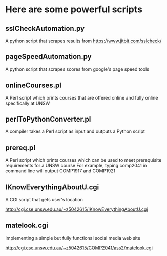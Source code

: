 Here are some powerful scripts
===================

sslCheckAutomation.py
-------------
A python script that scrapes results from https://www.jitbit.com/sslcheck/

pageSpeedAutomation.py
-------------
A python script that scrapes scores from google's page speed tools

onlineCourses.pl
-------------
A Perl script which prints courses that are offered online and fully online specifically at UNSW 

perlToPythonConverter.pl
-------------
A compiler takes a Perl script as input and outputs a Python script

prereq.pl
-------------
A Perl script which prints courses which can be used to meet prerequisite requirements for a UNSW course
For example, typing comp2041 in command line will output COMP1917 and COMP1921

IKnowEverythingAboutU.cgi
-------------
A CGI script that gets user's location

<http://cgi.cse.unsw.edu.au/~z5042615/IKnowEverythingAboutU.cgi>

matelook.cgi
----------
Implementing a simple but fully functional social media web site

<http://cgi.cse.unsw.edu.au/~z5042615/COMP2041/ass2/matelook.cgi>
